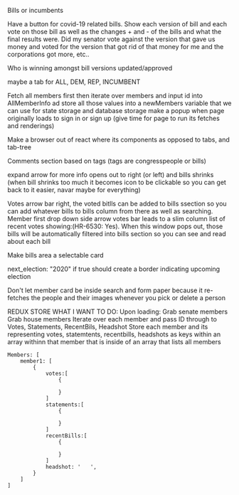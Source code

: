 Bills or incumbents

Have a button for covid-19 related bills. Show each version of bill and each vote on those bill as well as the changes + and - of the bills and what the final results were. Did my senator vote against the version that gave us money and voted for the version that got rid of that money for me and the corporations got more, etc..

Who is winning amongst bill versions updated/approved

maybe a tab for ALL, DEM, REP, INCUMBENT

Fetch all members first then iterate over members and input id into AllMemberInfo ad store all those values into a newMembers variable that we can use for state storage and database storage
make a popup when page originally loads to sign in or sign up (give time for page to run its fetches and renderings)

Make a browser out of react where its components as opposed to tabs, and tab-tree

Comments section based on tags (tags are congresspeople or bills)

expand arrow for more info opens out to right (or left) and bills shrinks (when bill shrinks too much it becomes icon to be clickable so you can get back to it easier, navar maybe for everything)

Votes arrow bar right, the voted bitlls can be added to bills ssection so you can add whatever bills to bills column from there as well as searching.
Member first drop down side arrow votes bar leads to a slim column list of recent votes showing:(HR-6530: Yes). When this window pops out, those bills will be automatically filtered into bills section so you can see and read about each bill

Make bills area a selectable card

next_election: "2020" if true should create a border indicating upcoming election

Don't let member card be inside search and form paper because it re-fetches the people and their images whenever you pick or delete a person

REDUX STORE WHAT I WANT TO DO:
Upon loading:
    Grab senate members
    Grab house members
    Iterate over each member and pass ID through to Votes, Statements, RecentBils, Headshot
    Store each member and its representing votes, statemtents, recentbills, headshots as keys within an array withinn that member that is inside of an array that lists all members

    Members: [
        member1: [
            {
                votes:[
                    {

                    }
                ]
                statements:[
                    {

                    }
                ]
                recentBills:[
                    {

                    }
                ]
                headshot: '   ',
            }
        ]
    ]
